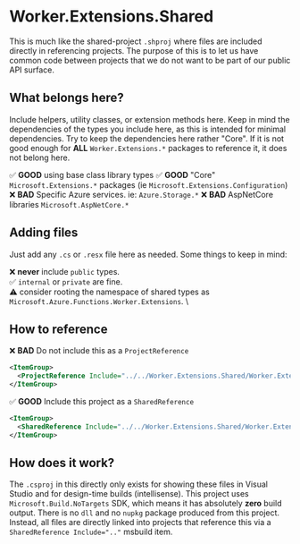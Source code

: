 # Worker.Extensions.Shared

This is much like the shared-project `.shproj` where files are included directly in referencing projects. The purpose of this is to let us have common code between projects that we do not want to be part of our public API surface.

## What belongs here?

Include helpers, utility classes, or extension methods here. Keep in mind the dependencies of the types you include here, as this is intended for minimal dependencies. Try to keep the dependencies here rather "Core". If it is not good enough for **ALL** `Worker.Extensions.*` packages to reference it, it does not belong here.

✅ **GOOD** using base class library types
✅ **GOOD** "Core" `Microsoft.Extensions.*` packages (ie `Microsoft.Extensions.Configuration`)
❌ **BAD** Specific Azure services. ie: `Azure.Storage.*`
❌ **BAD** AspNetCore libraries `Microsoft.AspNetCore.*`

## Adding files

Just add any `.cs` or `.resx` file here as needed. Some things to keep in mind:

❌ **never** include `public` types. \
✅ `internal` or `private` are fine. \
⚠️ consider rooting the namespace of shared types as `Microsoft.Azure.Functions.Worker.Extensions`. \

## How to reference

❌ **BAD** Do not include this as a `ProjectReference`

``` xml
<ItemGroup>
  <ProjectReference Include="../../Worker.Extensions.Shared/Worker.Extensions.Shared.csproj" />
</ItemGroup>
```

✅ **GOOD** Include this project as a `SharedReference`

``` xml
<ItemGroup>
  <SharedReference Include="../../Worker.Extensions.Shared/Worker.Extensions.Shared.csproj" />
</ItemGroup>
```

## How does it work?

The `.csproj` in this directly only exists for showing these files in Visual Studio and for design-time builds (intellisense). This project uses `Microsoft.Build.NoTargets` SDK, which means it has absolutely **zero** build output. There is no `dll` and no `nupkg` package produced from this project. Instead, all files are directly linked into projects that reference this via a `SharedReference Include=".."` msbuild item.
